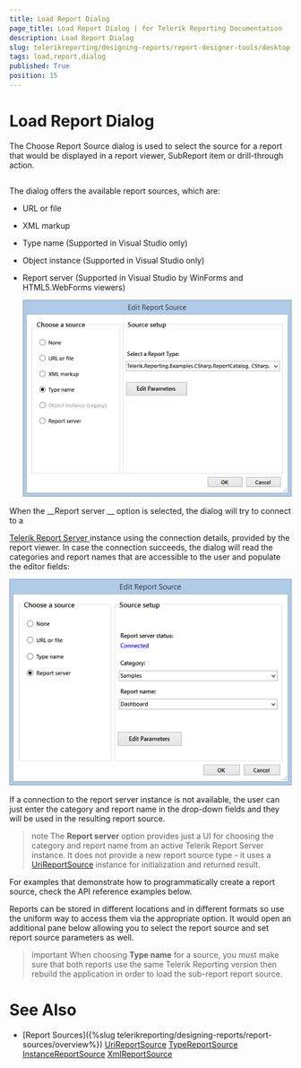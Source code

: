 ```yaml
---
title: Load Report Dialog
page_title: Load Report Dialog | for Telerik Reporting Documentation
description: Load Report Dialog
slug: telerikreporting/designing-reports/report-designer-tools/desktop-designers/tools/load-report-dialog
tags: load,report,dialog
published: True
position: 15
---
```


# Load Report Dialog



The Choose Report Source dialog is used to select the source for a report that would be displayed in a report viewer,
        SubReport item or drill-through action.
      


## 

The dialog offers the available report sources, which are:


* URL or file
            


* XML markup
            


* Type name (Supported in Visual Studio only)
            


* Object instance (Supported in Visual Studio only)
            


* Report server (Supported in Visual Studio by WinForms and HTML5.WebForms viewers)
            
  
  ![reportsource-dialog-winforms-viewer](images/reportsource-dialog-winforms-viewer.png)

When the 
__Report server
__ option is selected, the dialog will try to connect to a
          
[Telerik Report Server
](http://docs.telerik.com/report-server/introduction
)          instance using the connection details, provided by the report viewer. In case the connection succeeds, the dialog will read the categories and report names that are accessible
          to the user and populate the editor fields:
        
  
  ![reportsource-dialog-html 5webforms-viewer](images/reportsource-dialog-html5webforms-viewer.png)

If a connection to the report server instance is not available, the user can just enter the category and report name in the drop-down fields and they will be used in the resulting report source.
        


>note The  __Report server__  option provides just a UI for choosing the category and report name from an active Telerik Report Server instance.            It does not provide a new report source type - it uses a [UriReportSource](/reporting/api/Telerik.Reporting.UriReportSource) instance            for initialization and returned result.          


For examples that demonstrate how to programmatically create a report source, check the API reference examples below.


Reports can be stored in different locations and in different formats so use the uniform way to access
          them via the appropriate option. It would open an additional pane below allowing you to select the report source and
          set report source parameters as well.
        


>important When choosing  __Type name__  for a source, you must make sure that both reports use the same Telerik Reporting version then rebuild the application in order to load the sub-report report source.          


# See Also


 * [Report Sources]({%slug telerikreporting/designing-reports/report-sources/overview%})
[UriReportSource](/reporting/api/Telerik.Reporting.UriReportSource)
[TypeReportSource](/reporting/api/Telerik.Reporting.TypeReportSource)
[InstanceReportSource](/reporting/api/Telerik.Reporting.InstanceReportSource)
[XmlReportSource](/reporting/api/Telerik.Reporting.XmlReportSource)

